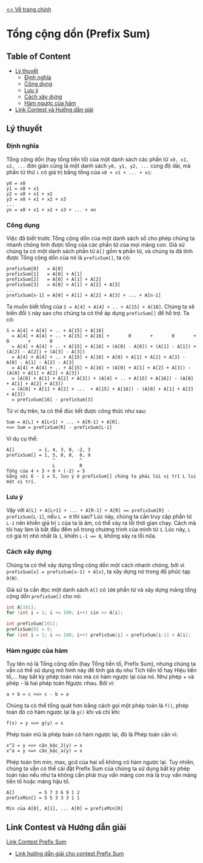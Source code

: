 [<< Về trang chính](../index.md)

# Tổng cộng dồn (Prefix Sum)

## Table of Content
* [Lý thuyết](#lý-thuyết)
    * [Định nghĩa](#định-nghĩa)
    * [Công dụng](#công-dụng)
    * [Lưu ý](#lưu-ý)
    * [Cách xây dựng](#cách-xây-dựng)
    * [Hàm ngược của hàm](#hàm-ngược-của-hàm)
* [Link Contest và Hướng dẫn giải](#link-contest-và-hướng-dẫn-giải)


## Lý thuyết

### Định nghĩa
Tổng cộng dồn (hay tổng tiền tố) của một danh sách các phần tử `x0, x1, x2, ...` đơn giản cũng là một danh sách `y0, y1, y2, ...` cùng độ dài, mà phần tử thứ `i` có giá trị bằng tổng của `x0 + x1 + ... + xi`:

    y0 = x0
    y1 = x0 + x1
    y2 = x0 + x1 + x2
    y3 = x0 + x1 + x2 + x3
    ...
    yn = x0 + x1 + x2 + x3 + ... + xn

### Công dụng
Việc đã biết trước Tổng cộng dồn của một danh sách số cho phép chúng ta nhanh chóng tính được tổng của các phần tử của mọi mảng con. Giả sử chúng ta có một danh sách phần tử `A[]` gồm `N` phần tử, và chúng ta đã tính được Tổng cộng dồn của nó là `prefixSum[]`, ta có:

    prefixSum[0]   = A[0]
    prefixSum[1]   = A[0] + A[1]
    prefixSum[2]   = A[0] + A[1] + A[2]
    prefixSum[3]   = A[0] + A[1] + A[2] + A[3]
    ...
    prefixSum[n-1] = A[0] + A[1] + A[2] + A[3] + ... + A[n-1]

Ta muốn biết tổng của `S = A[4] + A[4] + .. + A[15] + A[16]`. Chúng ta sẽ biến đổi `S` này sao cho chúng ta có thể áp dụng `prefixSum[]` để hỗ trợ. Ta có:

    S = A[4] + A[4] + .. + A[15] + A[16]
      = A[4] + A[4] + .. + A[15] + A[16] +       0       +       0       +       0       +       0
      = A[4] + A[4] + .. + A[15] + A[16] + (A[0] - A[0]) + (A[1] - A[1]) + (A[2] - A[2]) + (A[3] - A[3])
      = A[4] + A[4] + .. + A[15] + A[16] + A[0] + A[1] + A[2] + A[3] - A[0] - A[1] - A[2] - A[3]
      = A[4] + A[4] + .. + A[15] + A[16] + (A[0] + A[1] + A[2] + A[3]) - (A[0] + A[1] + A[2] + A[3])
      = (A[0] + A[1] + A[2] + A[3]) + (A[4] + .. + A[15] + A[16]) - (A[0] + A[1] + A[2] + A[3])
      = (A[0] + A[1] + A[2] + ...  + A[15] + A[16]) - (A[0] + A[1] + A[2] + A[3])
      = prefixSum[16] - prefixSum[3]

Từ ví dụ trên, ta có thể đúc kết được công thức như sau:
    
    Sum = A[L] + A[L+1] + ... + A[R-1] + A[R].
    <=> Sum = prefixSum[R] - prefixSum[L-1]


Ví dụ cụ thể:

    A[]         = 1, 4, 3, 0, -2, 3
    prefixSum[] = 1, 5, 8, 8,  6, 9
                     ^         ^
                     L         R
    Tổng của 4 + 3 + 0 + (-2) = 5
    bằng với 6 - 1 = 5, lưu ý ở prefixSum[] chúng ta phải lùi vị trí L lui một vị trí.

### Lưu ý
Vậy với `A[L] + A[L+1] + ... + A[R-1] + A[R] == prefixSum[R] - prefixSum[L-1]`, nếu `L = 0` thì sao? Lúc này, chúng ta cần truy cập phần tử `L-1` nên khiến giá trị `i` của ta là âm, có thể xảy ra lỗi thời gian chạy. Cách mà tôi hay làm là bắt đầu đếm số trong chương trình của mình từ `1`. Lúc này, `L` có giá trị nhỏ nhất là `1`, khiến `L-1 == 0`, không xảy ra lỗi nữa.

### Cách xây dựng
Chúng ta có thể xây dựng tổng cộng dồn một cách nhanh chóng, bởi vì `prefixSum[x] = prefixSum[x-1] + A[x]`, ta xây dựng nó trong độ phức tạp `O(N)`.

Giả sử ta cần đọc một danh sách `A[]` có `100` phần tử và xây dựng mảng tổng cộng dồn `prefixSum[]` cho nó:

```cpp
int A[101];
for (int i = 1; i <= 100; i++) cin >> A[i];

int prefixSum[101];
prefixSum[0] = 0;
for (int i = 1; i <= 100; i++) prefixSum[i] = prefixSum[i-1] + A[i];
```

### Hàm ngược của hàm
Tuy tên nó là Tổng cộng dồn (hay Tổng tiền tố, Prefix Sum), nhưng chúng ta vẫn có thể sử dụng mô hình này để tính giả dụ như Tích tiền tố hay Hiệu tiền tố,... hay bất kỳ phép toán nào mà có hàm ngược lại của nó. Như phép + và phép - là hai phép toán Ngược nhau. Bởi vì:

    a + b = c <=> c - b = a

Chúng ta có thể tổng quát hơn bằng cách gọi một phép toán là `f()`, phép toán đó có hàm ngược lại là `g()` khi và chỉ khi:

    f(x) = y <=> g(y) = x

Phép toán mũ là phép toán có hàm ngược lại, đó là Phép toán căn vì:

    x^2 = y <=> căn_bậc_2(y) = x
    x^a = y <=> căn_bậc_a(y) = x

Phép toán tìm min, max, gcd của hai số không có hàm ngược lại. Tuy nhiên, chúng ta vẫn có thể cài đặt Prefix Sum của chúng ta sử dụng bất kỳ phép toán nào nếu như ta không cần phải truy vấn mảng con mà là truy vấn mảng tiền tố hoặc mảng hậu tố.

    A[]         = 5 7 3 6 9 1 2
    prefixMin[] = 5 5 3 3 3 1 1

    Min của A[0], A[1], ... A[R] = prefixMin[R]


## Link Contest và Hướng dẫn giải
[Link Contest Prefix Sum](https://codeforces.com/contests/289716)
- [Link hướng dẫn giải cho contest Prefix Sum](../Solution/prefix_sum/index.md)